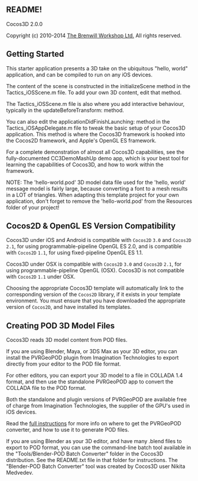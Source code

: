 README!
----------------------

Cocos3D 2.0.0

Copyright (c) 2010-2014 [The Brenwill Workshop Ltd.](http://www.brenwill.com) All rights reserved.


Getting Started
---------------

This starter application presents a 3D take on the ubiquitous "hello, world" application,
and can be compiled to run on any iOS devices.

The content of the scene is constructed in the initializeScene method in the
Tactics_iOSScene.m file. To add your own 3D content, edit that method.

The Tactics_iOSScene.m file is also where you add interactive behaviour,
typically in the updateBeforeTransform: method.

You can also edit the applicationDidFinishLaunching: method in the
Tactics_iOSAppDelegate.m file to tweak the basic setup of your
Cocos3D application. This method is where the Cocos3D framework is hooked into the
Cocos2D framework, and Apple's OpenGL ES framework.

For a complete demonstration of almost all Cocos3D capabilities, see the fully-documented
CC3DemoMashUp demo app, which is your best tool for learning the capabilities of Cocos3D,
and how to work within the framework.

NOTE: The 'hello-world.pod' 3D model data file used for the 'hello, world' message model
is fairly large, because converting a font to a mesh results in a LOT of triangles.
When adapting this template project for your own application, don't forget to remove the
'hello-world.pod' from the Resources folder of your project!


Cocos2D & OpenGL ES Version Compatibility
-----------------------------------------

Cocos3D under iOS and Android is compatible with `Cocos2D` `3.0` and `Cocos2D` `2.1`, for 
using programmable-pipeline OpenGL ES 2.0, and is compatible with `Cocos2D` `1.1`, for using
fixed-pipeline OpenGL ES 1.1.

Cocos3D under OSX is compatible with `Cocos2D` `3.0` and `Cocos2D` `2.1`, for using 
programmable-pipeline OpenGL (OSX). Cocos3D is not compatible with `Cocos2D` `1.1` under OSX.

Choosing the appropriate Cocos3D template will automatically link to the corresponding version
of the `Cocos2D` library, if it exists in your template environment. You must ensure that you 
have downloaded the appropriate version of `Cocos2D`, and have installed its templates.


Creating POD 3D Model Files
---------------------------

Cocos3D reads 3D model content from POD files.

If you are using Blender, Maya, or 3DS Max as your 3D editor, you can install the PVRGeoPOD
plugin from Imagination Technologies to export directly from your editor to the POD file format.

For other editors, you can export your 3D model to a file in COLLADA 1.4 format, and then use
the standalone PVRGeoPOD app to convert the COLLADA file to the POD format.

Both the standalone and plugin versions of PVRGeoPOD are available free of charge from
Imagination Technologies, the supplier of the GPU's used in iOS devices.

Read the [full instructions](http://brenwill.com/2011/cocos3d-importing-converting-collada-to-pod/)
for more info on where to get the PVRGeoPOD converter, and how to use it to generate POD files.

If you are using Blender as your 3D editor, and have many .blend files to export to POD format,
you can use the command-line batch tool available in the "Tools/Blender-POD Batch Converter"
folder in the Cocos3D distribution. See the README.txt file in that folder for instructions.
The "Blender-POD Batch Converter" tool was created by Cocos3D user Nikita Medvedev.

